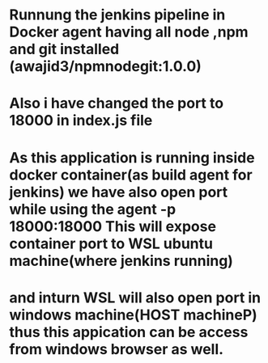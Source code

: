 # Runnung the jenkins pipeline in Docker agent having all  node ,npm  and git installed (awajid3/npmnodegit:1.0.0)
# Also i have changed the port  to 18000  in index.js file
# As this application is running inside docker container(as build agent for jenkins)       we have also open port  while using the agent    -p 18000:18000      This will expose container port to WSL ubuntu machine(where jenkins running)
# and  inturn WSL will also open port in windows machine(HOST machineP) thus this appication can be access from windows browser as well.
